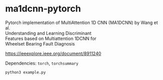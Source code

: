# ma1dcnn-pytorch

Pytorch implementation of MultiAttention 1D CNN (MA1DCNN) by Wang et al.  
Understanding and Learning Discriminant  
Features based on Multiattention 1DCNN for  
Wheelset Bearing Fault Diagnosis  
  
https://ieeexplore.ieee.org/document/8911240  

Dependencies: `torch`, `torchsummary`

`python3 example.py`